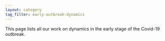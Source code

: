 ```yaml
---
layout: category
tag_filter: early-outbreak-dynamics
---
```


This page lists all our work on dynamics in the early stage of the Covid-19 outbreak.
